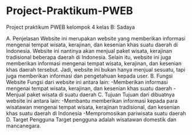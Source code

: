 # Project-Praktikum-PWEB
Project praktikum PWEB kelompok 4 kelas B: Sadaya

A. Penjelasan
Website ini merupakan website yang memberikan informasi mengenai tempat wisata, kerajinan, dan kesenian khas suatu daerah di Indonesia. Website ini nantinya akan menjual paket wisata, kerajinan tradisional beberapa daerah di Indonesia. Selain itu, website ini juga memberikan informasi mengenai tempat wisata, kerajinan, dan kesenian khas daerah tersebut. Jadi, website ini bukan hanya menjual sesuatu, tapi juga memberikan informasi dan pengetahuan kepada user.
B. Fungsi Website
Fungsi dari website ini antara lain:
-Memberikan informasi mengenai tempat wisata, kerajinan, dan kesenian khas suatu daerah
-Menjual paket wisata di suatu daerah
C. Tujuan
Tujuan dari dibuatnya website ini antara lain:
-Membantu memberikan informasi kepada para wisatawan mengenai tempat wisata, kerajinan tradisional, dan kesenian khas suatu daerah di Indonesia
-Mempromosikan pariwisata suatu daerah
D. Target Pengguna
Target pengguna adalah wisatawan domestik dan mancanegara.
